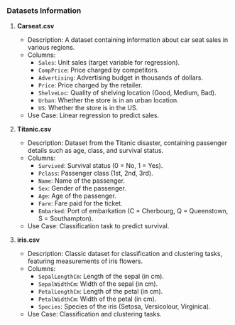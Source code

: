 ### Datasets Information

1. **Carseat.csv**
   - Description: A dataset containing information about car seat sales in various regions. 
   - Columns:
     - `Sales`: Unit sales (target variable for regression).
     - `CompPrice`: Price charged by competitors.
     - `Advertising`: Advertising budget in thousands of dollars.
     - `Price`: Price charged by the retailer.
     - `ShelveLoc`: Quality of shelving location (Good, Medium, Bad).
     - `Urban`: Whether the store is in an urban location.
     - `US`: Whether the store is in the US.
   - Use Case: Linear regression to predict sales.

2. **Titanic.csv**
   - Description: Dataset from the Titanic disaster, containing passenger details such as age, class, and survival status.
   - Columns:
     - `Survived`: Survival status (0 = No, 1 = Yes).
     - `Pclass`: Passenger class (1st, 2nd, 3rd).
     - `Name`: Name of the passenger.
     - `Sex`: Gender of the passenger.
     - `Age`: Age of the passenger.
     - `Fare`: Fare paid for the ticket.
     - `Embarked`: Port of embarkation (C = Cherbourg, Q = Queenstown, S = Southampton).
   - Use Case: Classification task to predict survival.

3. **iris.csv**
   - Description: Classic dataset for classification and clustering tasks, featuring measurements of iris flowers.
   - Columns:
     - `SepalLengthCm`: Length of the sepal (in cm).
     - `SepalWidthCm`: Width of the sepal (in cm).
     - `PetalLengthCm`: Length of the petal (in cm).
     - `PetalWidthCm`: Width of the petal (in cm).
     - `Species`: Species of the iris (Setosa, Versicolour, Virginica).
   - Use Case: Classification and clustering tasks.


